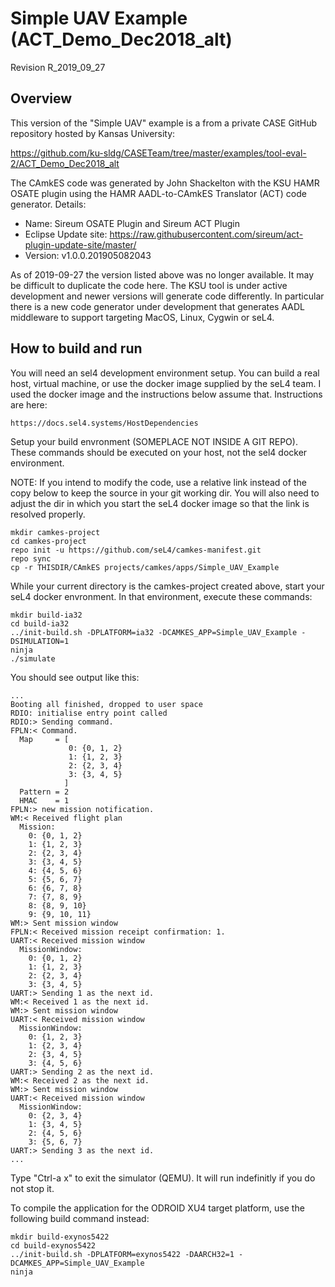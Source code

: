 # Simple UAV Example (ACT_Demo_Dec2018_alt)

Revision R_2019_09_27

## Overview

This version of the "Simple UAV" example is a from a private CASE GitHub 
repository hosted by Kansas University:

https://github.com/ku-sldg/CASETeam/tree/master/examples/tool-eval-2/ACT_Demo_Dec2018_alt

The CAmkES code was generated by John Shackelton with the KSU HAMR OSATE
plugin using the HAMR AADL-to-CAmkES Translator (ACT) code
generator. Details:

- Name: Sireum OSATE Plugin and Sireum ACT Plugin
- Eclipse Update site: https://raw.githubusercontent.com/sireum/act-plugin-update-site/master/
- Version: v1.0.0.201905082043

As of 2019-09-27 the version listed above was no longer available. It may be
difficult to duplicate the code here.  The KSU tool is under active
development and newer versions will generate code differently. In particular
there is a new code generator under development that generates AADL middleware
to support targeting MacOS, Linux, Cygwin or seL4.

## How to build and run

You will need an sel4 development environment setup. You can build a real
host, virtual machine, or use the docker image supplied by the seL4 team. I
used the docker image and the instructions below assume that. Instructions are
here:

    https://docs.sel4.systems/HostDependencies

Setup your build envronment (SOMEPLACE NOT INSIDE A GIT REPO). These commands
should be executed on your host, not the sel4 docker environment.

NOTE: If you intend to modify the code, use a relative link instead of the copy below 
to keep the source in your git working dir. You will also need to adjust the dir
in which you start the seL4 docker image so that the link is resolved properly.

```
mkdir camkes-project
cd camkes-project
repo init -u https://github.com/seL4/camkes-manifest.git
repo sync
cp -r THISDIR/CAmkES projects/camkes/apps/Simple_UAV_Example
```

While your current directory is the camkes-project created above, start your
seL4 docker envronment. In that environment, execute these commands:

```
mkdir build-ia32
cd build-ia32
../init-build.sh -DPLATFORM=ia32 -DCAMKES_APP=Simple_UAV_Example -DSIMULATION=1
ninja
./simulate
```

You should see output like this:

```
...
Booting all finished, dropped to user space
RDIO: initialise entry point called
RDIO:> Sending command.
FPLN:< Command.
  Map     = [
             0: {0, 1, 2}
             1: {1, 2, 3}
             2: {2, 3, 4}
             3: {3, 4, 5}
            ]
  Pattern = 2
  HMAC    = 1
FPLN:> new mission notification.
WM:< Received flight plan
  Mission:
    0: {0, 1, 2}
    1: {1, 2, 3}
    2: {2, 3, 4}
    3: {3, 4, 5}
    4: {4, 5, 6}
    5: {5, 6, 7}
    6: {6, 7, 8}
    7: {7, 8, 9}
    8: {8, 9, 10}
    9: {9, 10, 11}
WM:> Sent mission window
FPLN:< Received mission receipt confirmation: 1.
UART:< Received mission window
  MissionWindow:
    0: {0, 1, 2}
    1: {1, 2, 3}
    2: {2, 3, 4}
    3: {3, 4, 5}
UART:> Sending 1 as the next id.
WM:< Received 1 as the next id.
WM:> Sent mission window
UART:< Received mission window
  MissionWindow:
    0: {1, 2, 3}
    1: {2, 3, 4}
    2: {3, 4, 5}
    3: {4, 5, 6}
UART:> Sending 2 as the next id.
WM:< Received 2 as the next id.
WM:> Sent mission window
UART:< Received mission window
  MissionWindow:
    0: {2, 3, 4}
    1: {3, 4, 5}
    2: {4, 5, 6}
    3: {5, 6, 7}
UART:> Sending 3 as the next id.
...
```

Type "Ctrl-a x" to exit the simulator (QEMU). It will run indefinitly if you
do not stop it.

To compile the application for the ODROID XU4 target platform, use the following
build command instead:

```
mkdir build-exynos5422
cd build-exynos5422
../init-build.sh -DPLATFORM=exynos5422 -DAARCH32=1 -DCAMKES_APP=Simple_UAV_Example
ninja
```
